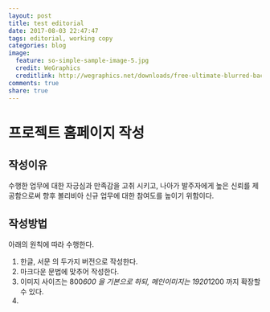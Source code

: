 ```yaml
---
layout: post
title: test editorial
date: 2017-08-03 22:47:47
tags: editorial, working copy
categories: blog
image:
  feature: so-simple-sample-image-5.jpg
  credit: WeGraphics
  creditlink: http://wegraphics.net/downloads/free-ultimate-blurred-background-pack/
comments: true
share: true
---
```


# 프로젝트 홈페이지 작성

## 작성이유

수행한 업무에 대한 자긍심과 만족감을 고취 시키고, 나아가 발주자에게 높은 신뢰를 제공함으로써 향후 볼리비아 신규 업무에 대한 참여도를 높이기 위함이다.

## 작성방법

아래의 원칙에 따라 수행한다.

1. 한글, 서문 의 두가지 버전으로 작성한다.
2. 마크다운 문법에 맞추어 작성한다.
3. 이미지 사이즈는 800*600 을 기본으로 하되, 메인이미지는 1920*1200 까지 확장할수 있다.
4. 

